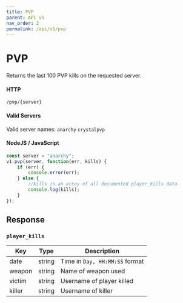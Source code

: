 ```yaml
---
title: PVP
parent: API v1
nav_order: 2
permalink: /api/v1/pvp
---
```


# PVP

Returns the last 100 PVP kills on the requested server.

#### HTTP
`/pvp/{server}`
#### Valid Servers
Valid server names: `anarchy` `crystalpvp`

#### NodeJS / JavaScript
```javascript
const server = "anarchy";
v1.pvp(server, function(err, kills) {
    if (err) {
        console.error(err);
    } else {
        //kills is an array of all documented player_kills data
        console.log(kills);
    }
});
```

## Response

### `player_kills`

| Key    | Type   | Description                      |
|--------|--------|----------------------------------|
| date   | string | Time in `Day, HH:MM:SS` format   |
| weapon | string | Name of weapon used              |
| victim | string | Username of player killed        |
| killer | string | Username of killer               |


